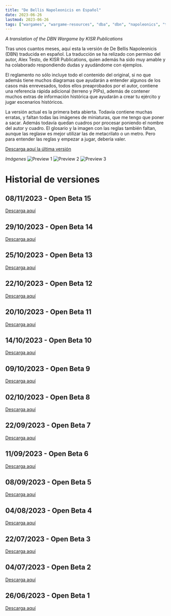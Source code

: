 ```yaml
---
title: "De Bellis Napoleonicis en Español"
date: 2023-06-26
lastmod: 2023-06-26
tags: ["wargames", "wargame-resources", "dba", "dbn", "napoleonics", "translation", "spanish"]
---
```


*A translation of the DBN Wargame by KISR Publications*

<!--more--> 

Tras unos cuantos meses, aquí esta la versión de De Bellis Napoleonicis (DBN) traducida en español. La traducción se ha relizado con permiso del autor, Alex Testo, de KISR Publications, quien además ha sido muy amable y ha colaborado respondiendo dudas y ayudándome con ejemplos.

El reglamento no sólo incluye todo el contenido del original, si no que además tiene muchos diagramas que ayudarán a entender algunos de los casos más enrevesados, todos ellos preaprobados por el autor, contiene una referencia rápida adicional (terreno y PIPs), además de contener muchos extras de información histórica que ayudarán a crear tu ejército y jugar escenarios históricos.

La versión actual es la primera beta abierta. Todavía contiene muchas erratas, y faltan todas las imágenes de miniaturas, que me tengo que poner a sacar. Además todavía quedan cuadros por procesar poniendo el nombre del autor y cuadro. El glosario y la imagen con las reglas también faltan, aunque las reglasw es mejor utilizar las de metacrilato o un metro. Pero para entender las reglas y empezar a jugar, debería valer.

[Descarga aquí la última versión](https://cloud.ajimenez.es/index.php/s/BLntJrdoG7ixF7n)

*Imágenes*
![Preview 1](https://cloud.ajimenez.es/index.php/s/4RtajHM284R8bfz/preview)
![Preview 2](https://cloud.ajimenez.es/index.php/s/ApJc9JFHra5mW68/preview)
![Preview 3](https://cloud.ajimenez.es/index.php/s/jyZFKZsDpPgjWCb/preview)

# Historial de versiones

## 08/11/2023 - Open Beta 15

[Descarga aquí](https://cloud.ajimenez.es/index.php/s/BLntJrdoG7ixF7n)

## 29/10/2023 - Open Beta 14

[Descarga aquí](https://cloud.ajimenez.es/index.php/s/C5SqDCjp8ZAfMiK)

## 25/10/2023 - Open Beta 13

[Descarga aquí](https://cloud.ajimenez.es/index.php/s/Qf3fimXZfBEPMsy)

## 22/10/2023 - Open Beta 12

[Descarga aquí](https://cloud.ajimenez.es/index.php/s/LoMCgTFfLWigspL)

## 20/10/2023 - Open Beta 11

[Descarga aquí](https://cloud.ajimenez.es/index.php/s/KEe58RJgDiTCAod)

## 14/10/2023 - Open Beta 10

[Descarga aquí](https://cloud.ajimenez.es/index.php/s/JtTyY8p4GS26mTC)

## 09/10/2023 - Open Beta 9

[Descarga aquí](https://cloud.ajimenez.es/index.php/s/g4GbBW5fPMfDsAo)

## 02/10/2023 - Open Beta 8

[Descarga aquí](https://cloud.ajimenez.es/index.php/s/87e8KTt9zAqZEdr)

## 22/09/2023 - Open Beta 7

[Descarga aquí](https://cloud.ajimenez.es/index.php/s/iwTzxAF6fKojGS2)

## 11/09/2023 - Open Beta 6

[Descarga aquí](https://cloud.ajimenez.es/index.php/s/et2FHYwx44xNPms)

## 08/09/2023 - Open Beta 5

[Descarga aquí](https://cloud.ajimenez.es/index.php/s/jjtPyPz4gwYMLHb)

## 04/08/2023 - Open Beta 4

[Descarga aquí](https://cloud.ajimenez.es/index.php/s/nTnGmCJ4Js4meJc)

## 22/07/2023 - Open Beta 3

[Descarga aquí](https://cloud.ajimenez.es/index.php/s/Gw9KpiTtmPnYimg)

## 04/07/2023 - Open Beta 2 

[Descarga aquí](https://cloud.ajimenez.es/index.php/s/jNPioxGbRQx6GfN)

## 26/06/2023 - Open Beta 1

[Descarga aquí](https://cloud.ajimenez.es/index.php/s/XapDtHSJxLSba6r)
